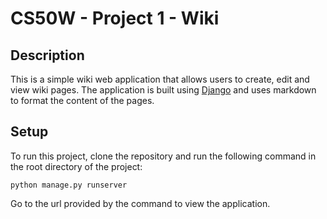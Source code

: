 # CS50W - Project 1 - Wiki

## Description

This is a simple wiki web application that allows users to create, edit and view wiki pages. The application is built using [Django](https://www.djangoproject.com/) and uses markdown to format the content of the pages.

## Setup

To run this project, clone the repository and run the following command in the root directory of the project:

```
python manage.py runserver
```

Go to the url provided by the command to view the application.
